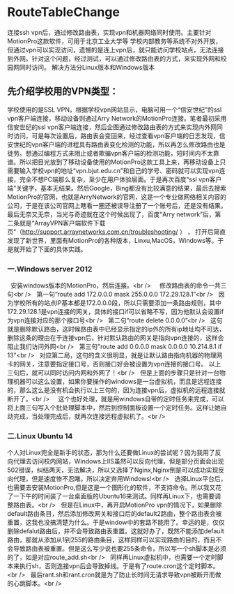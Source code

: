 
# RouteTableChange
连接ssh vpn后，通过修改路由表，实现vpn和机器网络同时使用。主要针对MotionPro这款软件，可用于北京工业大学等
学校内部教务等系统不对外开放，但通过vpn可以实现访问，遗憾的是连上vpn后，就只能访问学校站点，无法连接到外网。针对这个问题，经过测试，可以通过修改路由表的方式，来实现外网和校园网同时访问。
解决方法分Linux版本和Windows版本

先介绍学校用的VPN类型：
--------
学校使用的是SSL VPN，根据学校vpn网站显示，电脑可用一个“信安世纪”的ssl vpn客户端连接，移动设备则通过Arry Network的MotionPro连接。笔者最初采用信安世纪的ssl vpn客户端连接，然后企图通过修改路由表的方式来实现内外网同时访问，可是每次设置后，路由表会变回来，经过查看vpn客户端的日志发现，信安世纪的vpn客户端的进程具有路由表变化检测的功能，所以再怎么修改路由也是徒劳。想通过编程方式来阻止或者欺骗vpn客户端的检测功能，短时间内不太靠谱。所以把目光放到了移动设备使用的MotionPro这款工具上来，再移动设备上只需要输入学校vpn的地址“vpn.bjut.edu.cn”和自己的学号、密码就可以实现vpn连接，完全不想PC端那么复杂，至少在用户体验层面。于是再次百度“ssl vpn客户端”关键字，基本无结果。然后Google，Bing都没有比较满意的结果，最后去搜索MotionPro的官网，也就是ArryNetwork的官网，这是一个专业做网络相关内容的公司，于是在该公司官网上瞎看一圈还被误导注册了一个账号后，还是没有结果。最后无奈又无奈，当光与奇迹就在这个时候出现了，百度“Arry network”后，第二条就是“ArrayVPN客户端软件下载页”（http://support.arraynetworks.com.cn/troubleshooting/ ） ， 打开后简直发现了新世界，里面有MotionPro的各种版本，Linxu,MacOS，Windows等。于是就开始了下面的具体实践。
### 一.Windows server 2012
   安装windows版本的MotionPro，然后连接。\<br /\>  
   修改路由表的命令一共三句\<br /\>  
   第一句“route add 172.0.0.0 mask 255.0.0.0 172.29.128.1”\<br /\>  
       因为学校所有的站点IP基本都是172.0.0.0段，所以只需要添加一条路由规则，其中172.29.128.1是vpn连接的网关，具体的接口if可以省略不写，因为他默认会设置if为vpn连接对应的那个接口号\<br /\>  
   第二句“route delete 0.0.0.0”\<br /\>  
       这句就是删除默认路由，这时候路由表中已经显示指定的ip外的所有ip地址均不可达，删除这条的理由在于连接vpn后，针对默认路由的网关是指向vpn连接的，这样会阻止我们访问外网\<br /\>  
   第三句"route add 0.0.0.0 mask 0.0.0.0 10.214.8.1 if 13"\<br /\>  
       对应第二局，这句的含义很明显，就是让默认路由指向机器的物理网卡的网关，注意要指定接口号，否则接口好会被设置为vpn连接的接口号。
   以上三句后，就可以同时访问内网和外网了！\<br /\>  
   但是上面的步骤只是针对一台物理机器可以这么设置，如果你要操作的windows是一台虚拟机，而且是远程连接的，那么这么是没有机会执行以上三句的，因为连接vpn后，虚拟机的远程连接就断开了。\<br /\>  
   这个也好处理，就是用windows自带的定时任务来完成，可以将上面三句写入个批处理脚本中，然后到控制面板设置一个定时任务。这样让她自动完成，当处理完成后，就再次连接远程虚拟机了。\<br /\>  
### 二.Linux Ubuntu 14
   个人对Linux完全是新手的状态，那为什么还要做Linux的尝试呢？因为我用了反向代理去访问校内网站，Windows上IIS虽然可以反向代理，但是部分页面会出现502错误，纠结两天，无法解决，所以又选择了Nginx,Nginx倒是可以成功实现反向代理，但是速度惨不忍睹。所以决定弃用Windows!\<br /\>  
    选择Linux平台后，也需要去安装MotionPro,但是这是一个图形化的软件，不支持命令。所以我又花了一下午的时间装了一台桌面版的Ubuntu16来测试。同样再Linux下，也需要调整路由表。\<br /\>  
    但是在Linux中，再开启MotionPro vpn的情况下，如果删除default路由条目，然后添加修改网关和接口后的default2路由，整个路由表会被重置，这我也没搞清楚为什么。于是window中的套路不能用了。幸运的是，仅仅删除defalut路由后，并不会导致路由表重置。这就好办了，既然不能添加default路由，那就从添加从1到255的路由条目，这样同样可以实现路由的目的，而且不会导致路由表被重置。但是这么写少说也要255条命令，所以写一个sh脚本是必须的了，如是对应route_add.sh\<br /\>  
    同样再Linux虚拟机中，也需要一个定时脚本来执行sh，否则连接vpn后会导致掉线。于是有了route.cron这个定时脚本。\<br /\>  
    最后rant.sh和rant.cron就是为了防止长时间无请求导致vpn被断开而做的心跳脚本。\<br /\>  
